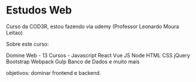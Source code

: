 # Estudos Web

Curso da COD3R, estou fazendo via udemy (Professor Leonardo Moura Leitao)

Sobre este curso:

Domine Web - 13 Cursos - Javascript React Vue JS Node HTML CSS jQuery Bootstrap Webpack Gulp Banco de Dados e muito mais


objetivos: dominar frontend e backend.
